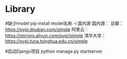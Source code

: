 # Library

#缺少model
pip install model名称 -i 国内源
国内源：
豆瓣：
https://pypi.douban.com/simple
阿里云：
https://mirrors.aliyun.com/pypi/simple
清华大学：
https://pypi.tuna.tsinghua.edu.cn/simple

#启动Django项目
python manage.py startserver



